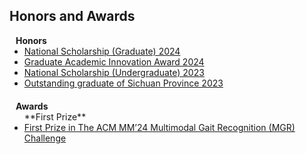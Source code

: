 ## Honors and Awards


<h4 style="margin:0 10px 0;">Honors</h4>

<ul style="margin:0 0 20px;">
  <li><a href="https://www.yangfu.site/"><autocolor>National Scholarship (Graduate) 2024</autocolor></a></li>
  <li><a href="https://www.yangfu.site/"><autocolor>Graduate Academic Innovation Award 2024</autocolor></a></li>
  <li><a href="https://www.yangfu.site/"><autocolor>National Scholarship (Undergraduate) 2023</autocolor></a></li>
    <li><a href="https://www.yangfu.site/"><autocolor>Outstanding graduate of Sichuan Province 2023</autocolor></a></li>
</ul>

<h4 style="margin:0 10px 0;">Awards</h4>

<ul style="margin:0 0 20px;">
**First Prize** <li><a href="https://hcma2024.github.io/mgr"><autocolor>First Prize in The ACM MM’24 Multimodal Gait Recognition (MGR) Challenge</autocolor></a></li>
</ul>